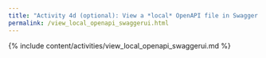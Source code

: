 ```yaml
---
title: "Activity 4d (optional): View a *local* OpenAPI file in Swagger UI"
permalink: /view_local_openapi_swaggerui.html
---
```


{% include content/activities/view_local_openapi_swaggerui.md %}
